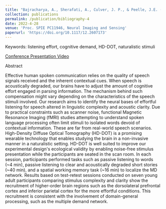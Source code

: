 ```yaml
---
title: "Bajracharya, A., Sherafati, A., Culver, J. P., & Peelle, J.E. (2022). Mapping the neural bases of listening effort using high-density diffuse optical tomography (HD-DOT). Proc. SPIE PC11946, Neural Imaging and Sensing."
collection: publications
permalink: /publication/bibliography-4
date: 2022-4-28
venue: 'Proc. SPIE PC11946, Neural Imaging and Sensing'
paperurl: 'https://doi.org/10.1117/12.2607173'
---
```

Keywords: listening effort, cognitive demand, HD-DOT, naturalistic stimuli

[Conference Presentation Video](https://www.spiedigitallibrary.org/conference-proceedings-of-spie/PC11946/2607173/Mapping-the-neural-bases-of-listening-effort-using-high-density/10.1117/12.2607173.full)

Abstract

Effective human spoken communication relies on the quality of speech signals received and the inherent contextual cues. When speech is acoustically degraded, our brains have to adjust the amount of cognitive effort engaged in parsing information. The mechanism behind such compensation might vary depending on the characteristics of the speech stimuli involved. Our research aims to identify the neural bases of effortful listening for speech altered in linguistic complexity and acoustic clarity. Due to practical constraints such as scanner noise, functional Magnetic Resonance Imaging (fMRI) studies attempting to understand spoken language processing often limit stimuli to isolated words devoid of contextual information. These are far from real-world speech scenarios. High-Density Diffuse Optical Tomography (HD-DOT) is a promising wearable technology that enables studying the brain in a non-invasive manner in a naturalistic setting. HD-DOT is well suited to improve our experimental design's ecological validity by enabling noise-free stimulus presentation while the participants are seated in the scan room. In each session, participants performed tasks such as passive listening to words (~4 min), passive listening to clear and acoustically degraded short stories (~40 min), and a spatial working memory task (~16 min) to localize the MD network. Results based on test-retest sessions conducted on seven young adult participants comparing stimulus complexity and clarity show the recruitment of higher-order brain regions such as the dorsolateral prefrontal cortex and inferior parietal cortex for the more effortful conditions. This recruitment is consistent with the involvement of domain-general processing, such as the multiple demand network. 
